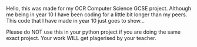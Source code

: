 Hello, this was made for my OCR Computer Science GCSE project. Although me being in year 10 I have been coding for a little bit longer than my peers. This code that I have made in year 10 just goes to show...

Please do NOT use this in your python project if you are doing the same exact project. Your work WILL get plagerised by your teacher.
